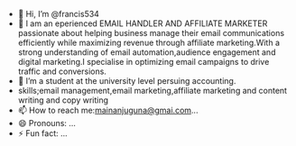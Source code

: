 - 👋 Hi, I’m @francis534
- 👀 I am an eperienced EMAIL HANDLER AND AFFILIATE MARKETER passionate about helping business manage their email communications efficiently while maximizing revenue through affiliate marketing.With a strong understanding of email automation,audience engagement and digital marketing.I specialise in optimizing email campaigns to drive traffic and conversions.
- 🌱 I’m a student at the university level persuing accounting.
- skills;email management,email marketing,affiliate marketing and content writing and copy writing
- 📫 How to reach me:mainanjuguna@gmai.com...
- 😄 Pronouns: ...
- ⚡ Fun fact: ...

<!---
francis534/francis534 is a ✨ special ✨ repository because its `README.md` (this file) appears on your GitHub profile.
You can click the Preview link to take a look at your changes.
--->
